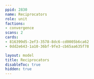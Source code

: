 ```yaml
---
ppid: 2830
name: Reciprocators
role: unit
factions:
- convergence
scans: 2
cards:
- 816399d5-2ef3-3578-8dc6-cd0005b6ca62
- 0dd2e643-1a10-36bf-9fe3-cb65aa635f78

layout: model
title: Reciprocators
disableToc: true
hidden: true
---
```

